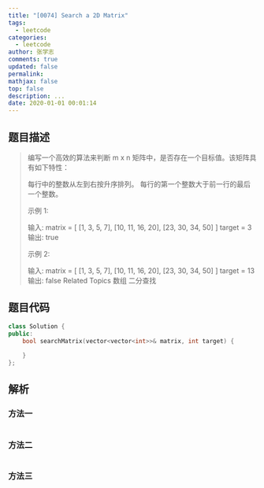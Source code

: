 ```yaml
---
title: "[0074] Search a 2D Matrix"
tags:
  - leetcode
categories:
  - leetcode
author: 张学志
comments: true
updated: false
permalink:
mathjax: false
top: false
description: ...
date: 2020-01-01 00:01:14
---
```


## 题目描述

> 编写一个高效的算法来判断 m x n 矩阵中，是否存在一个目标值。该矩阵具有如下特性： 
> 
> 
> 每行中的整数从左到右按升序排列。 
> 每行的第一个整数大于前一行的最后一个整数。 
> 
> 
> 示例 1: 
> 
> 输入:
> matrix = [
> [1,   3,  5,  7],
> [10, 11, 16, 20],
> [23, 30, 34, 50]
> ]
> target = 3
> 输出: true
> 
> 
> 示例 2: 
> 
> 输入:
> matrix = [
> [1,   3,  5,  7],
> [10, 11, 16, 20],
> [23, 30, 34, 50]
> ]
> target = 13
> 输出: false 
> Related Topics 数组 二分查找

## 题目代码

```cpp
class Solution {
public:
    bool searchMatrix(vector<vector<int>>& matrix, int target) {
        
    }
};
```

## 解析

### 方法一

```cpp

```

### 方法二

```cpp

```

### 方法三

```cpp

```

